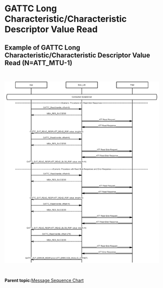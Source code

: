 # GATTC Long Characteristic/Characteristic Descriptor Value Read

## Example of GATTC Long Characteristic/Characteristic Descriptor Value Read \(N=ATT\_MTU-1\)

<br />

![](GUID-4146E28C-024A-4E94-8A5F-20438F73185D-low.png)

<br />

**Parent topic:**[Message Sequence Chart](GUID-F222E22D-493E-4F16-8480-6F7AAD168EB9.md)

